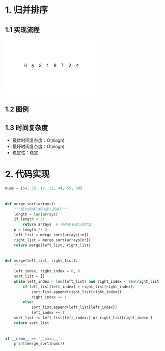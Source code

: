 # 1. 归并排序

## 1.1 实现流程

![Merge-sort-example](image/06-%E5%BD%92%E5%B9%B6%E6%8E%92%E5%BA%8F/Merge-sort-example.gif)

## 1.2 图例

## 1.3 时间复杂度

- 最优时间复杂度：O(nlogn)
- 最坏时间复杂度：O(nlogn)
- 稳定性：稳定

# 2. 代码实现

```python
nums = [54, 26, 17, 31, 44, 55, 20]


def merge_sort(arrays):
    """希尔排序(类似插入排序)"""
    length = len(arrays)
    if length < 2:
        return arrays  # 将列表长度分割为1
    n = length // 2
    left_list = merge_sort(arrays[:n])
    right_list = merge_sort(arrays[n:])
    return merge(left_list, right_list)


def merge(left_list, right_list):
    """"""
    left_index, right_index = 0, 0
    sort_list = []
    while left_index < len(left_list) and right_index < len(right_list):  # 有一个列表已经排序完成, 则跳出
        if left_list[left_index] > right_list[right_index]:
            sort_list.append(right_list[right_index])
            right_index += 1
        else:
            sort_list.append(left_list[left_index])
            left_index += 1
    sort_list += left_list[left_index:] or right_list[right_index:]
    return sort_list


if __name__ == '__main__':
    print(merge_sort(nums))
```

